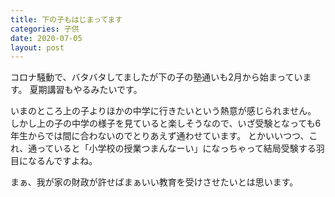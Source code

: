 ```yaml
---
title: 下の子もはじまってます
categories: 子供
date: 2020-07-05
layout: post
---
```


コロナ騒動で、バタバタしてましたが下の子の塾通いも2月から始まっています。
夏期講習もやるみたいです。

いまのところ上の子よりほかの中学に行きたいという熱意が感じられません。
しかし上の子の中学の様子を見ていると楽しそうなので、いざ受験となっても6年生からでは間に合わないのでとりあえず通わせています。
とかいいつつ、これ、通っていると「小学校の授業つまんなーい」になっちゃって結局受験する羽目になるんですよね。

まぁ、我が家の財政が許せばまぁいい教育を受けさせたいとは思います。
